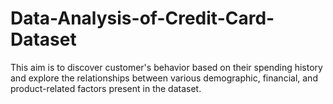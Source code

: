 # Data-Analysis-of-Credit-Card-Dataset
This aim is to discover customer's behavior based on their spending history and explore the relationships between various demographic, financial, and product-related factors present in the dataset.
